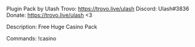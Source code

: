 

Plugin Pack by Ulash Trovo: https://trovo.live/ulash Discord: Ulash#3836 Donate: https://trovo.live/ulash <3

Description: Free Huge Casino Pack

Commands: !casino
